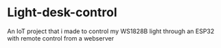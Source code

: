 # Light-desk-control
An IoT project that i made to control my WS1828B light through an ESP32 with remote control from a webserver
